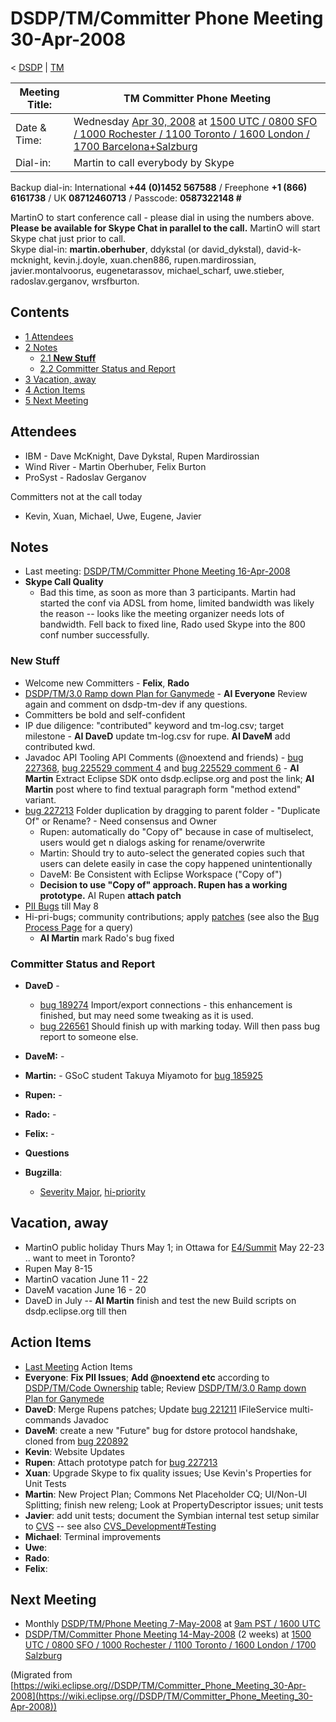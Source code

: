 

DSDP/TM/Committer Phone Meeting 30-Apr-2008
===========================================

< [DSDP](/DSDP "DSDP")‎ | [TM](/DSDP/TM "DSDP/TM")

| Meeting Title: | **TM Committer Phone Meeting** |
| --- | --- |
| Date & Time: | Wednesday [Apr 30, 2008](/index.php?title=Apr_30,_2008&action=edit&redlink=1 "Apr 30, 2008 (page does not exist)") at [1500 UTC / 0800 SFO / 1000 Rochester / 1100 Toronto / 1600 London / 1700 Barcelona+Salzburg](http://www.timeanddate.com/worldclock/meetingdetails.html?year=2008&month=4&day=30&hour=15&min=0&sec=0&p1=224&p2=159&p3=250&p4=31&p5=223&iv=1800) |
| Dial-in: | Martin to call everybody by Skype |

Backup dial-in: International **+44 (0)1452 567588** / Freephone **+1 (866) 6161738** / UK **08712460713** / Passcode: **0587322148 #**

MartinO to start conference call - please dial in using the numbers above.  
**Please be available for Skype Chat in parallel to the call.** MartinO will start Skype chat just prior to call.  
Skype dial-in: **martin.oberhuber**, ddykstal (or david\_dykstal), david-k-mcknight, kevin.j.doyle, xuan.chen886, rupen.mardirossian, javier.montalvoorus, eugenetarassov, michael\_scharf, uwe.stieber, radoslav.gerganov, wrsfburton.  

Contents
--------

*   [1 Attendees](#Attendees)
*   [2 Notes](#Notes)
    *   [2.1 **New Stuff**](#New-Stuff)
    *   [2.2 Committer Status and Report](#Committer-Status-and-Report)
*   [3 Vacation, away](#Vacation.2C-away)
*   [4 Action Items](#Action-Items)
*   [5 Next Meeting](#Next-Meeting)

Attendees
---------

*   IBM - Dave McKnight, Dave Dykstal, Rupen Mardirossian
*   Wind River - Martin Oberhuber, Felix Burton
*   ProSyst - Radoslav Gerganov

Committers not at the call today

*   Kevin, Xuan, Michael, Uwe, Eugene, Javier

Notes
-----

*   Last meeting: [DSDP/TM/Committer Phone Meeting 16-Apr-2008](/DSDP/TM/Committer_Phone_Meeting_16-Apr-2008 "DSDP/TM/Committer Phone Meeting 16-Apr-2008")
*   **Skype Call Quality**
    *   Bad this time, as soon as more than 3 participants. Martin had started the conf via ADSL from home, limited bandwidth was likely the reason -- looks like the meeting organizer needs lots of bandwidth. Fell back to fixed line, Rado used Skype into the 800 conf number successfully.

### **New Stuff**

*   Welcome new Committers - **Felix**, **Rado**
*   [DSDP/TM/3.0 Ramp down Plan for Ganymede](/DSDP/TM/3.0_Ramp_down_Plan_for_Ganymede "DSDP/TM/3.0 Ramp down Plan for Ganymede") \- **AI Everyone** Review again and comment on dsdp-tm-dev if any questions.
*   Committers be bold and self-confident
*   IP due diligence: "contributed" keyword and tm-log.csv; target milestone - **AI DaveD** update tm-log.csv for rupe. **AI DaveM** add contributed kwd.
*   Javadoc API Tooling API Comments (@noextend and friends) - [bug 227368](https://bugs.eclipse.org/bugs/show_bug.cgi?id=227368), [bug 225529 comment 4](https://bugs.eclipse.org/bugs/show_bug.cgi?id=225529#c6) and [bug 225529 comment 6](https://bugs.eclipse.org/bugs/show_bug.cgi?id=225529#c6) \- **AI Martin** Extract Eclipse SDK onto dsdp.eclipse.org and post the link; **AI Martin** post where to find textual paragraph form "method extend" variant.
*   [bug 227213](https://bugs.eclipse.org/bugs/show_bug.cgi?id=227213) Folder duplication by dragging to parent folder - "Duplicate Of" or Rename? - Need consensus and Owner
    *   Rupen: automatically do "Copy of" because in case of multiselect, users would get n dialogs asking for rename/overwrite
    *   Martin: Should try to auto-select the generated copies such that users can delete easily in case the copy happened unintentionally
    *   DaveM: Be Consistent with Eclipse Workspace ("Copy of")
    *   **Decision to use "Copy of" approach. Rupen has a working prototype.** AI Rupen **attach patch**
*   [PII Bugs](https://bugs.eclipse.org/bugs/buglist.cgi?query_format=advanced&product=Target+Management&keywords_type=allwords&keywords=pii&bug_status=UNCONFIRMED&bug_status=NEW&bug_status=ASSIGNED&bug_status=REOPENED&cmdtype=doit) till May 8
*   Hi-pri-bugs; community contributions; apply [patches](https://bugs.eclipse.org/bugs/buglist.cgi?query_format=advanced&classification=DSDP&product=Target+Management&bug_status=UNCONFIRMED&bug_status=NEW&bug_status=ASSIGNED&bug_status=REOPENED&cmdtype=doit&field0-0-0=attachments.ispatch&type0-0-0=equals&value0-0-0=1) (see also the [Bug Process Page](https://www.eclipse.org/dsdp/tm/development/bug_process.php) for a query)
    *   **AI Martin** mark Rado's bug fixed

### Committer Status and Report

*   **DaveD** -
    *   [bug 189274](https://bugs.eclipse.org/bugs/show_bug.cgi?id=189274) Import/export connections - this enhancement is finished, but may need some tweaking as it is used.
    *   [bug 226561](https://bugs.eclipse.org/bugs/show_bug.cgi?id=226561) Should finish up with marking today. Will then pass bug report to someone else.
*   **DaveM:** -
*   **Martin:** \- GSoC student Takuya Miyamoto for [bug 185925](https://bugs.eclipse.org/bugs/show_bug.cgi?id=185925)
*   **Rupen:** -
*   **Rado:** -
*   **Felix:** -
*   **Questions**

*   **Bugzilla**:
    *   [Severity Major](https://bugs.eclipse.org/bugs/buglist.cgi?query_format=advanced&classification=DSDP&product=Target+Management&bug_status=UNCONFIRMED&bug_status=NEW&bug_status=ASSIGNED&bug_status=REOPENED&bug_severity=blocker&bug_severity=critical&bug_severity=major&cmdtype=doit), [hi-priority](https://bugs.eclipse.org/bugs/buglist.cgi?query_format=advanced&classification=DSDP&product=Target+Management&bug_status=UNCONFIRMED&bug_status=NEW&bug_status=ASSIGNED&bug_status=REOPENED&cmdtype=doit&field0-0-0=priority&type0-0-0=regexp&value0-0-0=P%5B12%5D&field0-0-1=bug_severity&type0-0-1=regexp&value0-0-1=blocker%7Ccritical%7Cmajor)

Vacation, away
--------------

*   MartinO public holiday Thurs May 1; in Ottawa for [E4/Summit](/E4/Summit "E4/Summit") May 22-23 .. want to meet in Toronto?
*   Rupen May 8-15
*   MartinO vacation June 11 - 22
*   DaveM vacation June 16 - 20
*   DaveD in July -- **AI Martin** finish and test the new Build scripts on dsdp.eclipse.org till then

Action Items
------------

*   [Last Meeting](/DSDP/TM/Committer_Phone_Meeting_9-Apr-2008#Action_Items "DSDP/TM/Committer Phone Meeting 9-Apr-2008") Action Items
*   **Everyone**: **Fix PII Issues**; **Add @noextend etc** according to [DSDP/TM/Code Ownership](/DSDP/TM/Code_Ownership "DSDP/TM/Code Ownership") table; Review [DSDP/TM/3.0 Ramp down Plan for Ganymede](/DSDP/TM/3.0_Ramp_down_Plan_for_Ganymede "DSDP/TM/3.0 Ramp down Plan for Ganymede")
*   **DaveD**: Merge Rupens patches; Update [bug 221211](https://bugs.eclipse.org/bugs/show_bug.cgi?id=221211) IFileService multi-commands Javadoc
*   **DaveM**: create a new "Future" bug for dstore protocol handshake, cloned from [bug 220892](https://bugs.eclipse.org/bugs/show_bug.cgi?id=220892)
*   **Kevin**: Website Updates
*   **Rupen**: Attach prototype patch for [bug 227213](https://bugs.eclipse.org/bugs/show_bug.cgi?id=227213)
*   **Xuan**: Upgrade Skype to fix quality issues; Use Kevin's Properties for Unit Tests
*   **Martin**: New Project Plan; Commons Net Placeholder CQ; UI/Non-UI Splitting; finish new releng; Look at PropertyDescriptor issues; unit tests
*   **Javier**: add unit tests; document the Symbian internal test setup similar to [CVS](https://bugs.eclipse.org/bugs/show_bug.cgi?id=204138#c20) \-\- see also [CVS_Development#Testing](/CVS_Development#Testing "CVS Development")
*   **Michael**: Terminal improvements
*   **Uwe**:
*   **Rado**:
*   **Felix**:

Next Meeting
------------

*   Monthly [DSDP/TM/Phone Meeting 7-May-2008](/DSDP/TM/Phone_Meeting_7-May-2008 "DSDP/TM/Phone Meeting 7-May-2008") at [9am PST / 1600 UTC](http://www.timeanddate.com/worldclock/fixedtime.html?month=5&day=7&year=2008&hour=16&min=00&sec=0&p1=0)
*   [DSDP/TM/Committer Phone Meeting 14-May-2008](/DSDP/TM/Committer_Phone_Meeting_14-May-2008 "DSDP/TM/Committer Phone Meeting 14-May-2008") (2 weeks) at [1500 UTC / 0800 SFO / 1000 Rochester / 1100 Toronto / 1600 London / 1700 Salzburg](http://www.timeanddate.com/worldclock/meetingdetails.html?year=2008&month=5&day=14&hour=15&min=00&sec=0&p1=224&p2=159&p3=250&p4=136&p5=223&iv=1800)


(Migrated from [https://wiki.eclipse.org//DSDP/TM/Committer_Phone_Meeting_30-Apr-2008](https://wiki.eclipse.org//DSDP/TM/Committer_Phone_Meeting_30-Apr-2008))